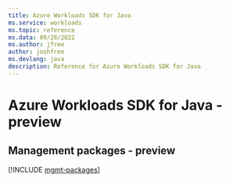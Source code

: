 ```yaml
---
title: Azure Workloads SDK for Java
ms.service: workloads
ms.topic: reference
ms.data: 09/28/2022
ms.author: jfree
author: joshfree
ms.devlang: java
description: Reference for Azure Workloads SDK for Java
---
```

# Azure Workloads SDK for Java - preview

## Management packages - preview
[!INCLUDE [mgmt-packages](workloads-mgmt-index.md)]